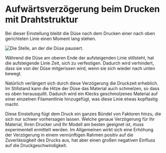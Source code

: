 Aufwärtsverzögerung beim Drucken mit Drahtstruktur
====
Bei dieser Einstellung bleibt die Düse nach dem Drucken einer nach oben gerichteten Linie einen Moment lang stehen.

![Die Stelle, an der die Düse pausiert.](../../../articles/images/wireframe_top_delay.svg)

Während die Düse am oberen Ende der aufsteigenden Linie stillsteht, hat die aufsteigende Linie Zeit, sich zu verfestigen. Dadurch wird verhindert, dass sie von der Düse mitgerissen wird, wenn sie sich wieder nach unten bewegt.

Natürlich verlängert sich durch diese Verzögerung die Druckzeit erheblich. Im Stillstand kann die Hitze der Düse das Material auch schmelzen, so dass es oben herausquillt. Dadurch wird ein Klecks geschmolzenes Material auf einer einzelnen Filamentlinie hinzugefügt, was diese Linie etwas kopflastig macht.

Diese Einstellung fügt dem Druck ein ganzes Bündel von Faktoren hinzu, die sich nur schwer vorhersagen lassen. Welche genaue Verzögerung für Ihr Material, Ihren Drucker und Ihr Modell am besten geeignet ist, muss experimentell ermittelt werden. Im Allgemeinen wirkt sich eine Erhöhung der Verzögerung in einem vernünftigen Rahmen positiv auf die Zuverlässigkeit des Drucks aus, hat aber einen großen negativen Einfluss auf die Druckgeschwindigkeit.